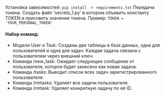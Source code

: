 Установка зависимостей: ``` pip install -r requirements.txt ``` 
Передача токена. Создать файл 'secrets_1.py' в котором объявить константу TOKEN и присовить значение токена. Пример: ``` TOKEN = 'YOUR_PERSONAL_TOKEN' ```

#### Набор команд:
+ Модели User и Task: Созданы две таблицы в базе данных, одна для пользователей и одна для задач. Каждая задача связана с пользователем через внешний ключ.
+ Команда /new_task: Ожидает следующее сообщение от пользователя, которое будет занесено как новая задача.
+ Команда /tasks: Выводит список всех задач зарегистрированного пользователя.
+ Команда /rmtasks: Удаляет все задачи пользователя.
+ Команда /rmtask: Удаляет конкретную задачу по её ID.

